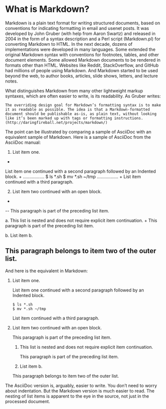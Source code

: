# What is Markdown?

Markdown is a plain text format for writing structured documents, based on conventions for indicating formatting in email and usenet posts. It was developed by John Gruber (with help from Aaron Swartz) and released in 2004 in the form of a syntax description and a Perl script (Markdown.pl) for converting Markdown to HTML. In the next decade, dozens of implementations were developed in many languages. Some extended the original Markdown syntax with conventions for footnotes, tables, and other document elements. Some allowed Markdown documents to be rendered in formats other than HTML. Websites like Reddit, StackOverflow, and GitHub had millions of people using Markdown. And Markdown started to be used beyond the web, to author books, articles, slide shows, letters, and lecture notes.

What distinguishes Markdown from many other lightweight markup syntaxes, which are often easier to write, is its readability. As Gruber writes:

    The overriding design goal for Markdown’s formatting syntax is to make it as readable as possible. The idea is that a Markdown-formatted document should be publishable as-is, as plain text, without looking like it’s been marked up with tags or formatting instructions. (http://daringfireball.net/projects/markdown/)

The point can be illustrated by comparing a sample of AsciiDoc with an equivalent sample of Markdown. Here is a sample of AsciiDoc from the AsciiDoc manual:

1. List item one.
+
List item one continued with a second paragraph followed by an
Indented block.
+
.................
$ ls *.sh
$ mv *.sh ~/tmp
.................
+
List item continued with a third paragraph.

2. List item two continued with an open block.
+
--
This paragraph is part of the preceding list item.

a. This list is nested and does not require explicit item
continuation.
+
This paragraph is part of the preceding list item.

b. List item b.

This paragraph belongs to item two of the outer list.
--

And here is the equivalent in Markdown:

1.  List item one.

    List item one continued with a second paragraph followed by an
    Indented block.

        $ ls *.sh
        $ mv *.sh ~/tmp

    List item continued with a third paragraph.

2.  List item two continued with an open block.

    This paragraph is part of the preceding list item.

    1. This list is nested and does not require explicit item continuation.

       This paragraph is part of the preceding list item.

    2. List item b.

    This paragraph belongs to item two of the outer list.

The AsciiDoc version is, arguably, easier to write. You don’t need to worry about indentation. But the Markdown version is much easier to read. The nesting of list items is apparent to the eye in the source, not just in the processed document.
